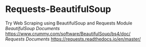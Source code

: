 # Requests-BeautifulSoup
Try Web Scraping using BeautifulSoup and Requests Module    
*BeautifulSoup Documents* https://www.crummy.com/software/BeautifulSoup/bs4/doc/    
*Requests Documents* https://requests.readthedocs.io/en/master/

